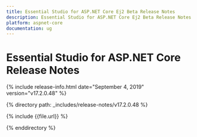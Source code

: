 ```yaml
---
title: Essential Studio for ASP.NET Core Ej2 Beta Release Notes  
description: Essential Studio for ASP.NET Core Ej2 Beta Release Notes  
platform: aspnet-core
documentation: ug
---
```


# Essential Studio for ASP.NET Core  Release Notes  

{% include release-info.html date="September 4, 2019"  version="v17.2.0.48" %} 


{% directory path: _includes/release-notes/v17.2.0.48 %}

{% include {{file.url}} %}

{% enddirectory %}